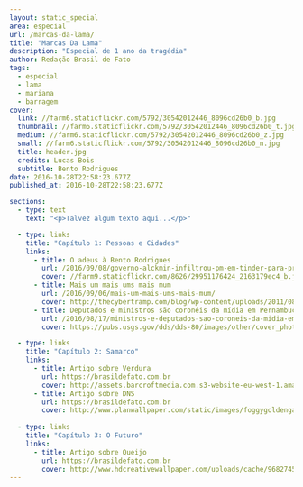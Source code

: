 ```yaml
---
layout: static_special
area: especial
url: /marcas-da-lama/
title: "Marcas Da Lama"
description: "Especial de 1 ano da tragédia"
author: Redação Brasil de Fato
tags:
  - especial
  - lama
  - mariana
  - barragem
cover:
  link: //farm6.staticflickr.com/5792/30542012446_8096cd26b0_b.jpg
  thumbnail: //farm6.staticflickr.com/5792/30542012446_8096cd26b0_t.jpg
  medium: //farm6.staticflickr.com/5792/30542012446_8096cd26b0_z.jpg
  small: //farm6.staticflickr.com/5792/30542012446_8096cd26b0_n.jpg
  title: header.jpg
  credits: Lucas Bois
  subtitle: Bento Rodrigues
date: 2016-10-28T22:58:23.677Z
published_at: 2016-10-28T22:58:23.677Z

sections:
  - type: text
    text: "<p>Talvez algum texto aqui...</p>"

  - type: links
    title: "Capítulo 1: Pessoas e Cidades"
    links:
      - title: O adeus à Bento Rodrigues
        url: /2016/09/08/governo-alckmin-infiltrou-pm-em-tinder-para-prender-manifestantes-dizem-vitimas/
        cover: //farm9.staticflickr.com/8626/29951176424_2163179ec4_b.jpg
      - title: Mais um mais ums mais mum
        url: /2016/09/06/mais-um-mais-ums-mais-mum/
        cover: http://thecybertramp.com/blog/wp-content/uploads/2011/08/rainbow.jpg
      - title: Deputados e ministros são coronéis da mídia em Pernambuco
        url: /2016/08/17/ministros-e-deputados-sao-coroneis-da-midia-em-pernambuco/
        cover: https://pubs.usgs.gov/dds/dds-80/images/other/cover_photo.jpg

  - type: links
    title: "Capítulo 2: Samarco"
    links:
      - title: Artigo sobre Verdura
        url: https://brasildefato.com.br
        cover: http://assets.barcroftmedia.com.s3-website-eu-west-1.amazonaws.com/assets/images/recent-images-14.jpg
      - title: Artigo sobre DNS
        url: https://brasildefato.com.br
        cover: http://www.planwallpaper.com/static/images/foggygoldengatebridge.jpg
  
  - type: links
    title: "Capítulo 3: O Futuro"
    links:
      - title: Artigo sobre Queijo
        url: https://brasildefato.com.br
        cover: http://www.hdcreativewallpaper.com/uploads/cache/968274544/playful-kitty-hd-1080p-images-download-36lO-480x320-MM-78.jpg
---
```

